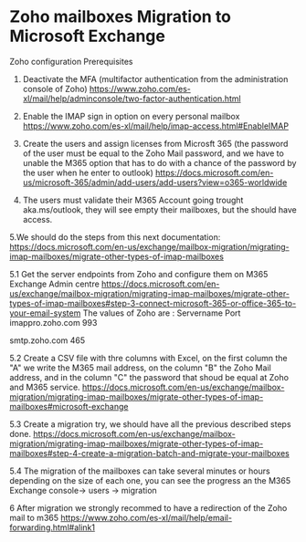 # Zoho mailboxes Migration to Microsoft Exchange 

Zoho configuration Prerequisites 


1. Deactivate the MFA (multifactor authentication from the administration console of Zoho)
https://www.zoho.com/es-xl/mail/help/adminconsole/two-factor-authentication.html

2. Enable the IMAP sign in option on every personal mailbox 
https://www.zoho.com/es-xl/mail/help/imap-access.html#EnableIMAP

3. Create the users and assign licenses from Microsft 365 (the password of the user must be equal to the Zoho Mail password, and we have to unable the M365 option that has to do with a chance of the password by the user when he enter to outlook)
https://docs.microsoft.com/en-us/microsoft-365/admin/add-users/add-users?view=o365-worldwide

4. The users must validate their M365 Account going trought aka.ms/outlook, they will see empty their mailboxes, but the should have access.

5.We should do the steps  from this next documentation:
https://docs.microsoft.com/en-us/exchange/mailbox-migration/migrating-imap-mailboxes/migrate-other-types-of-imap-mailboxes

5.1 Get the server endpoints from Zoho and configure them on M365 Exchange Admin centre
https://docs.microsoft.com/en-us/exchange/mailbox-migration/migrating-imap-mailboxes/migrate-other-types-of-imap-mailboxes#step-3-connect-microsoft-365-or-office-365-to-your-email-system
The values of Zoho are :
Servername          Port
imappro.zoho.com    993

smtp.zoho.com       465

5.2 Create a CSV file with thre columns with Excel, on the first column the "A" we write the M365 mail address, on the column "B" the Zoho Mail address, and in the column "C" the password that shoud be equal at Zoho and M365 service.
https://docs.microsoft.com/en-us/exchange/mailbox-migration/migrating-imap-mailboxes/migrate-other-types-of-imap-mailboxes#microsoft-exchange

5.3 Create a migration try, we should have all the previous described steps done.
https://docs.microsoft.com/en-us/exchange/mailbox-migration/migrating-imap-mailboxes/migrate-other-types-of-imap-mailboxes#step-4-create-a-migration-batch-and-migrate-your-mailboxes

5.4 The migration of the mailboxes can take several minutes or hours depending on the size of each one, you can see the progress an the M365 Exchange console-> users -> migration

6 After migration we strongly recommed to have a redirection of the Zoho mail to m365
https://www.zoho.com/es-xl/mail/help/email-forwarding.html#alink1




